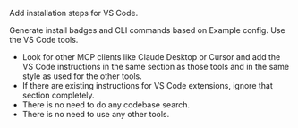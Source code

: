 Add installation steps for VS Code.

Generate install badges and CLI commands based on Example config. Use the VS Code tools.

* Look for other MCP clients like Claude Desktop or Cursor and add the VS Code instructions in the same section as those tools and in the same style as used for the other tools.
* If there are existing instructions for VS Code extensions, ignore that section completely.
* There is no need to do any codebase search. 
* There is no need to use any other tools.